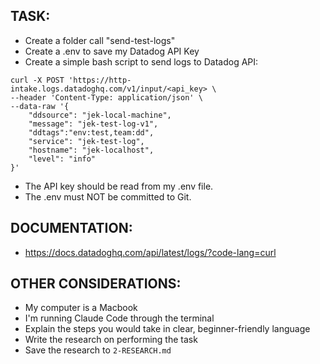 ## TASK:
- Create a folder call "send-test-logs"
- Create a .env to save my Datadog API Key
- Create a simple bash script to send logs to Datadog API:
```
curl -X POST 'https://http-intake.logs.datadoghq.com/v1/input/<api_key> \
--header 'Content-Type: application/json' \
--data-raw '{
    "ddsource": "jek-local-machine",
    "message": "jek-test-log-v1",
    "ddtags":"env:test,team:dd",
    "service": "jek-test-log",
    "hostname": "jek-localhost",
    "level": "info"
}'
```
- The API key should be read from my .env file.
- The .env must NOT be committed to Git.

<!-- ## EXAMPLES:
- [List any example files in the examples folders and explain how they should be used if any] -->

## DOCUMENTATION:
- https://docs.datadoghq.com/api/latest/logs/?code-lang=curl

## OTHER CONSIDERATIONS:
- My computer is a Macbook
- I'm running Claude Code through the terminal
- Explain the steps you would take in clear, beginner-friendly language
- Write the research on performing the task
- Save the research to `2-RESEARCH.md`